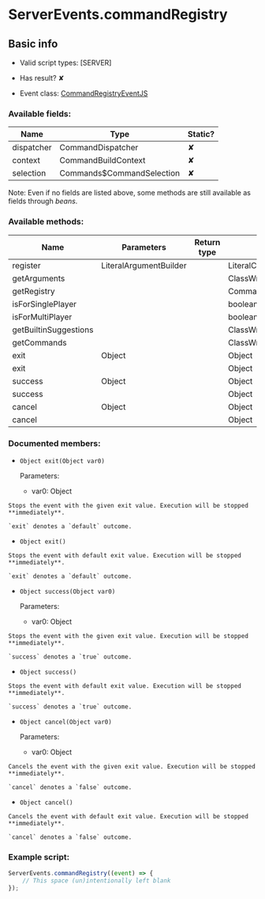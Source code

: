 # ServerEvents.commandRegistry

## Basic info

- Valid script types: [SERVER]

- Has result? ✘

- Event class: [CommandRegistryEventJS](https://github.com/KubeJS-Mods/KubeJS/tree/2001/common/src/main/java/dev/latvian/mods/kubejs/command/CommandRegistryEventJS.java)

### Available fields:

| Name | Type | Static? |
| ---- | ---- | ------- |
| dispatcher | CommandDispatcher<CommandSourceStack> | ✘ |
| context | CommandBuildContext | ✘ |
| selection | Commands$CommandSelection | ✘ |

Note: Even if no fields are listed above, some methods are still available as fields through *beans*.

### Available methods:

| Name | Parameters | Return type | Static? |
| ---- | ---------- | ----------- | ------- |
| register | LiteralArgumentBuilder<CommandSourceStack> |  | LiteralCommandNode<CommandSourceStack> | ✘ |
| getArguments |  |  | ClassWrapper<ArgumentTypeWrappers> | ✘ |
| getRegistry |  |  | CommandBuildContext | ✘ |
| isForSinglePlayer |  |  | boolean | ✘ |
| isForMultiPlayer |  |  | boolean | ✘ |
| getBuiltinSuggestions |  |  | ClassWrapper<SharedSuggestionProvider> | ✘ |
| getCommands |  |  | ClassWrapper<Commands> | ✘ |
| exit | Object |  | Object | ✘ |
| exit |  |  | Object | ✘ |
| success | Object |  | Object | ✘ |
| success |  |  | Object | ✘ |
| cancel | Object |  | Object | ✘ |
| cancel |  |  | Object | ✘ |


### Documented members:

- `Object exit(Object var0)`

  Parameters:
  - var0: Object

```
Stops the event with the given exit value. Execution will be stopped **immediately**.

`exit` denotes a `default` outcome.
```

- `Object exit()`
```
Stops the event with default exit value. Execution will be stopped **immediately**.

`exit` denotes a `default` outcome.
```

- `Object success(Object var0)`

  Parameters:
  - var0: Object

```
Stops the event with the given exit value. Execution will be stopped **immediately**.

`success` denotes a `true` outcome.
```

- `Object success()`
```
Stops the event with default exit value. Execution will be stopped **immediately**.

`success` denotes a `true` outcome.
```

- `Object cancel(Object var0)`

  Parameters:
  - var0: Object

```
Cancels the event with the given exit value. Execution will be stopped **immediately**.

`cancel` denotes a `false` outcome.
```

- `Object cancel()`
```
Cancels the event with default exit value. Execution will be stopped **immediately**.

`cancel` denotes a `false` outcome.
```



### Example script:

```js
ServerEvents.commandRegistry((event) => {
	// This space (un)intentionally left blank
});
```

